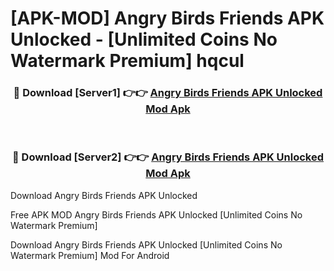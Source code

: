 # [APK-MOD] Angry Birds Friends APK Unlocked - [Unlimited Coins No Watermark Premium] hqcul



<div align="center">
<h3>🔴 Download [Server1] 👉👉 <a href="https://momento.my/?title=Angry_Birds_Friends_APK_Unlocked">Angry Birds Friends APK Unlocked Mod Apk</a></h3><br>

<h3>🔴 Download [Server2] 👉👉 <a href="https://momento.my/?title=Angry_Birds_Friends_APK_Unlocked">Angry Birds Friends APK Unlocked Mod Apk</a></h3>
</div>



Download Angry Birds Friends APK Unlocked 

Free APK MOD Angry Birds Friends APK Unlocked [Unlimited Coins No Watermark Premium]

Download Angry Birds Friends APK Unlocked [Unlimited Coins No Watermark Premium] Mod For Android

